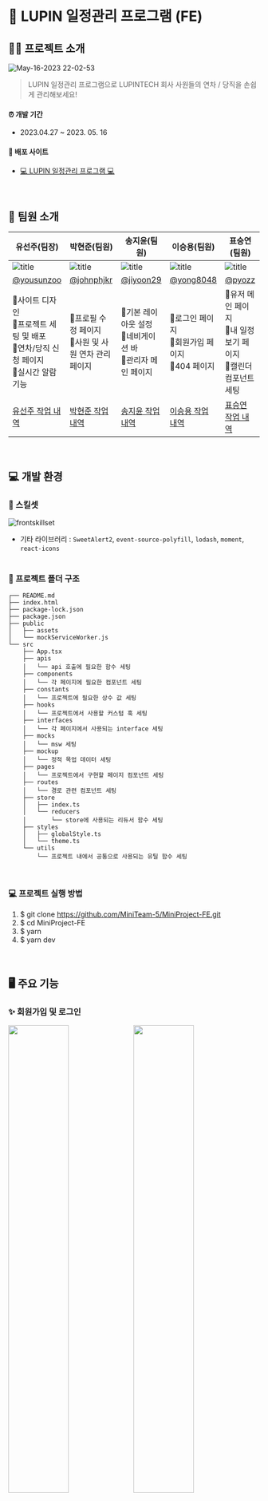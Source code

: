 # 🏢 LUPIN 일정관리 프로그램 (FE)

## 💁🏻 프로젝트 소개

![May-16-2023 22-02-53](https://github.com/MiniTeam-5/MiniProject-FE/assets/102499959/ca09f4dd-e4a5-44eb-8ad4-e2080a4fae3b)

> LUPIN 일정관리 프로그램으로 LUPINTECH 회사 사원들의 연차 / 당직을 손쉽게 관리해보세요! <br />

#### ⏰ 개발 기간

- 2023.04.27 ~ 2023. 05. 16

#### 🔗 배포 사이트

- [💻 LUPIN 일정관리 프로그램 💻](https://lupintech.netlify.app/)

<br />

## 👥 팀원 소개

| 유선주(팀장)                                                                                        | 박현준(팀원)                                                                                 | 송지윤(팀원)                                                                                | 이승용(팀원)                                                                                | 표승연(팀원)                                                                             |
| --------------------------------------------------------------------------------------------------- | -------------------------------------------------------------------------------------------- | ------------------------------------------------------------------------------------------- | ------------------------------------------------------------------------------------------- | ---------------------------------------------------------------------------------------- |
| ![title](https://avatars.githubusercontent.com/u/102499959?v=4)                                     | ![title](https://avatars.githubusercontent.com/u/69203535?v=4)                               | ![title](https://avatars.githubusercontent.com/u/71622691?v=4)                              | ![title](https://avatars.githubusercontent.com/u/61074759?v=4)                              | ![title](https://avatars.githubusercontent.com/u/92071025?v=4)                           |
| [@yousunzoo](https://github.com/yousunzoo)                                                          | [@johnphjkr](https://github.com/johnphjkr)                                                   | [@jiyoon29](https://github.com/jiyoon29)                                                    | [@yong8048](https://github.com/yong8048)                                                    | [@pyozz](https://github.com/pyozz)                                                       |
| 📍사이트 디자인<br />📍프로젝트 세팅 및 배포<br />📍연차/당직 신청 페이지<br />📍실시간 알람 기능   | 📍프로필 수정 페이지<br />📍사원 및 사원 연차 관리 페이지                                    | 📍기본 레이아웃 설정<br />📍네비게이션 바<br />📍관리자 메인 페이지<br />                   | 📍로그인 페이지<br />📍회원가입 페이지<br />📍404 페이지                                    | 📍유저 메인 페이지<br />📍내 일정 보기 페이지<br />📍캘린더 컴포넌트 세팅                |
| [유선주 작업 내역](https://github.com/MiniTeam-5/MiniProject-FE/issues?page=2&q=author%3Ayousunzoo) | [박현준 작업 내역](https://github.com/MiniTeam-5/MiniProject-FE/issues?q=author%3Ajohnphjkr) | [송지윤 작업 내역](https://github.com/MiniTeam-5/MiniProject-FE/issues?q=author%3Ajiyoon29) | [이승용 작업 내역](https://github.com/MiniTeam-5/MiniProject-FE/issues?q=author%3Ayong8048) | [표승연 작업 내역](https://github.com/MiniTeam-5/MiniProject-FE/issues?q=author%3Apyozz) |

<br />

## 💻 개발 환경

### 🔧 스킬셋

![frontskillset](https://github.com/MiniTeam-5/MiniProject-FE/assets/102499959/fd99de99-6a68-4d4c-9265-af7fe6c2d723)

- 기타 라이브러리 : `SweetAlert2`, `event-source-polyfill`, `lodash`, `moment`, `react-icons`
  <br /><br />

### 📁 프로젝트 폴더 구조

```
┌── README.md
├── index.html
├── package-lock.json
├── package.json
├── public
│   ├── assets
│   └── mockServiceWorker.js
└── src
    ├── App.tsx
    ├── apis
    │   └── api 호출에 필요한 함수 세팅
    ├── components
    │   └── 각 페이지에 필요한 컴포넌트 세팅
    ├── constants
    │   └── 프로젝트에 필요한 상수 값 세팅
    ├── hooks
    │   └── 프로젝트에서 사용할 커스텀 훅 세팅
    ├── interfaces
    │   └── 각 페이지에서 사용되는 interface 세팅
    ├── mocks
    │   └── msw 세팅
    ├── mockup
    │   └── 정적 목업 데이터 세팅
    ├── pages
    │   └── 프로젝트에서 구현할 페이지 컴포넌트 세팅
    ├── routes
    │   └── 경로 관련 컴포넌트 세팅
    ├── store
    │   ├── index.ts
    │   └── reducers
    │       └── store에 사용되는 리듀서 함수 세팅
    ├── styles
    │   ├── globalStyle.ts
    │   └── theme.ts
    └── utils
        └── 프로젝트 내에서 공통으로 사용되는 유틸 함수 세팅
```

<br />

### 💻 프로젝트 실행 방법

1. $ git clone https://github.com/MiniTeam-5/MiniProject-FE.git
2. $ cd MiniProject-FE
3. $ yarn
4. $ yarn dev
   <br />
   <br />
   <br />

## 🖥️ 주요 기능

### ✨ 회원가입 및 로그인

<img src="https://github.com/MiniTeam-5/MiniProject-FE/assets/71622691/43a6127c-3e18-47ce-971b-db92b6d785a8" width="49%" height="49%" />
<img src="https://github.com/MiniTeam-5/MiniProject-FE/assets/71622691/d05f8700-4698-49f3-bab8-943003d15ad8" width="49%" height="49%" />
<br /><br /><br />

### ✨ 개인정보 수정

![개인정보 수정](https://github.com/MiniTeam-5/MiniProject-FE/assets/71622691/3ec34abd-cf02-4687-afbe-de96384a4f79")

- 유저는 자신의 프로필 사진과 비밀번호를 변경할 수 있습니다.
  <br /><br /><br />

### ✨ 개인 연차/당직 신청 및 취소

#### 연차/당직 신청

![연차/당직 신청](https://github.com/MiniTeam-5/MiniProject-FE/assets/71622691/7c08b94c-99b4-4582-8fa8-73b4dcd34c73")

- 연차 신청에서는 모든 사원의 연차 신청 정보 + 나의 당직 신청 정보를 보여주고, 당직 신청에서는 나의 연차 및 당직 신청 정보를 보여줌으로써 유저가 일정에 맞춰서 연차 / 당직 신청을 할 수 있습니다.
  <br />

#### 연차/당직 취소

![연차/당직 취소](https://github.com/MiniTeam-5/MiniProject-FE/assets/71622691/7e9a7ca5-9d72-4d3d-80fa-e449fd1528fe)
<br /><br /><br />

### ✨ 실시간 알람 (SSE)

![실시간 알람](https://github.com/MiniTeam-5/MiniProject-FE/assets/71622691/9aead0e7-b002-4dab-bc6e-54080fe09355)
<br /><br /><br />

### ✨ 관리자 + 마스터

![관리자 + 마스터](https://github.com/MiniTeam-5/MiniProject-FE/assets/71622691/47da1541-b49b-4fd6-8e4f-e0a920a7a5d9)

- 승인 대기 중인 현황을 살펴볼 수 있습니다.
- 모든 일정을 달력에서 확인할 수 있습니다.
  <br /><br />

![연차/당직현황](https://github.com/MiniTeam-5/MiniProject-FE/assets/71622691/a035c112-3d91-4c48-9a05-37116037553f)

- 관리자 홈에서 승인대기 중인 연차 / 당직 현황의 정보를 가져올 수 있습니다.
- 관리자가 승인 / 거부 처리 시 확인 절차를 거친 후에 해당 요청을 완료합니다.
  <br /><br /><br />

### ✨ 사원 및 사원 연차 관리

![사원 및 사원 연차 관리](https://github.com/MiniTeam-5/MiniProject-FE/assets/71622691/1e95643d-26d8-4532-8d32-8f73369677ef)

- 관리자와 마스터는 사원의 연차 일수를 조절 할 수 있습니다.
- 마스터는 사원의 직급을 변경할 수 있습니다.
- 사원명을 검색해 원하는 사원을 찾을 수 있습니다.
